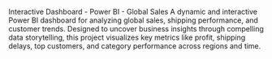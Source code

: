 Interactive Dashboard - Power BI - Global Sales
A dynamic and interactive Power BI dashboard for analyzing global sales, shipping performance, and customer trends. Designed to uncover business insights through compelling data storytelling, this project visualizes key metrics like profit, shipping delays, top customers, and category performance across regions and time.
